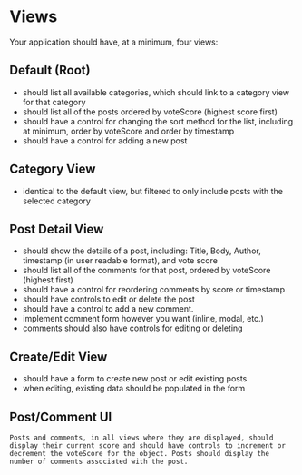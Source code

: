 # Views
Your application should have, at a minimum, four views:

## Default (Root)
* should list all available categories, which should link to a category view for that category
* should list all of the posts ordered by voteScore (highest score first)
* should have a control for changing the sort method for the list, including at minimum, order by voteScore and order by timestamp
* should have a control for adding a new post

## Category View
* identical to the default view, but filtered to only include posts with the selected category

## Post Detail View
* should show the details of a post, including: Title, Body, Author, timestamp (in user readable format), and vote score
* should list all of the comments for that post, ordered by voteScore (highest first)
* should have a control for reordering comments by score or timestamp
* should have controls to edit or delete the post
* should have a control to add a new comment.
* implement comment form however you want (inline, modal, etc.)
* comments should also have controls for editing or deleting

## Create/Edit View
* should have a form to create new post or edit existing posts
* when editing, existing data should be populated in the form

## Post/Comment UI
```
Posts and comments, in all views where they are displayed, should display their current score and should have controls to increment or decrement the voteScore for the object. Posts should display the number of comments associated with the post.
```
